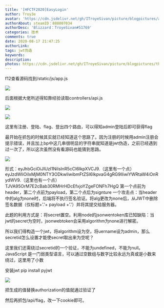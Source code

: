 ```yaml
---
title: '[HFCTF2020]EasyLogin'
author: Troy3e
avatar: 'https://cdn.jsdelivr.net/gh/ITroyeSivan/picture/blogpictures/avatar.jpg'
authorAbout: steamID：888007034
authorDesc: 'Blizzard：TroyeSivan#51769'
categories: 技术
comments: true
date: 2020-08-17 21:47:25
authorLink:
tags: jwt伪造
keywords:
description:
photos: https://cdn.jsdelivr.net/gh/ITroyeSivan/picture/blogpictures/thumb-1920-1095888.png
---
```

f12查看源码找到/static/js/app.js

![](https://cdn.jsdelivr.net/gh/ITroyeSivan/picture/blogpictures/hbedrhe.jpg)

后面根据大佬所述得知靠经验读取controllers/api.js

![](https://cdn.jsdelivr.net/gh/ITroyeSivan/picture/blogpictures/20200817220556.png)

![](https://cdn.jsdelivr.net/gh/ITroyeSivan/picture/blogpictures/20200817220613.png)

这里有注册、登陆、flag、登出四个路由，可以得知admin登陆后即可获得flag

最开始在抓包的时候其实就已经知道这个思路了。因为注册的时候用admin注册会提示错误，并且加上bp中这几串很明显的字符串就知道是jwt伪造，之前已经遇到过一次了，所以这次虽然没有看源码也能猜到思路。

![](https://cdn.jsdelivr.net/gh/ITroyeSivan/picture/blogpictures/20200817221327.png)

形式：eyJhbGciOiJIUzI1NiIsInR5cCI6IkpXVCJ9.（这里有一个点）eyJzdWIiOiIxMjM0NTY3ODkwIiwibmFtZSI6IkpvaG4gRG9lIiwiYWRtaW4iOnRydWV9.（这里也有一个点）TJVA95OrM7E2cBab30RMHrHDcEfxjoYZgeFONFh7HgQ
第一个点前为header，第二个点前为payload，第二个点后为signture
一个攻击点：当header中的alg为none时，后端将不执行签名验证。将alg更改为none后，从JWT中删除签名数据（仅标题+’.'+ payload +’.'）并将其提交给服务器。

此题的利用方式是：将secret置空。利用node的jsonwentoken库已知缺陷：当jwt的secret为空时，jsonwebtoken会采用algorithm为none进行解密。

所以我们得构造一个jwt，将algorithm设为空，将uername设为admin，那么secretid怎么设置才能使secret取出来为空呢？

这里我们还需绕过secretid的一个验证，不能为undefined，不能为null。JavaScript 是一门弱类型语言，可以通过空数组与数字比较永远为真或是小数来绕过，这里用了小数

安装jwt pip install pyjwt

![](https://cdn.jsdelivr.net/gh/ITroyeSivan/picture/blogpictures/20200817231838.png)

把生成的值替换authorization的值就通过验证了

然后再抓包/api/flag，改一下cookie即可。





